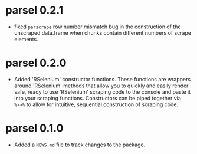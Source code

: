 # parsel 0.2.1

* fixed `parscrape` row number mismatch bug in the construction of the unscraped data.frame when chunks contain different numbers of scrape elements. 

# parsel 0.2.0

* Added 'RSelenium' constructor functions. These functions are wrappers around 'RSelenium' methods that allow you to quickly and easily render safe, ready to use
'RSelenium' scraping code to the console and paste it into your scraping functions. 
Constructors can be piped together via `%>>%` to allow for intuitive, sequential 
construction of scraping code. 


# parsel 0.1.0

* Added a `NEWS.md` file to track changes to the package.

